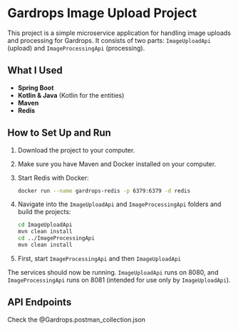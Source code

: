 # Gardrops Image Upload Project

This project is a simple microservice application for handling image uploads and processing for Gardrops. It consists of two parts: `ImageUploadApi` (upload) and `ImageProcessingApi` (processing).

## What I Used

*   **Spring Boot** 
*   **Kotlin & Java** (Kotlin for the entities)
*   **Maven**
*   **Redis** 

## How to Set Up and Run

1.  Download the project to your computer.
2.  Make sure you have Maven and Docker installed on your computer.
3.  Start Redis with Docker:
    ```bash
    docker run --name gardrops-redis -p 6379:6379 -d redis
    ```
4.  Navigate into the `ImageUploadApi` and `ImageProcessingApi` folders and build the projects:
    ```bash
    cd ImageUploadApi
    mvn clean install
    cd ../ImageProcessingApi
    mvn clean install
    ```

5.  First, start `ImageProcessingApi` and then `ImageUploadApi`



The services should now be running. `ImageUploadApi` runs on 8080, and `ImageProcessingApi` runs on 8081 (intended for use only by `ImageUploadApi`).

## API Endpoints

Check the @Gardrops.postman_collection.json

